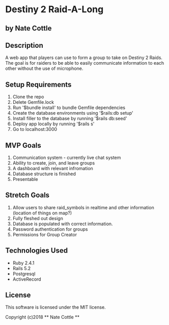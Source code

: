 # Destiny 2 Raid-A-Long

## by Nate Cottle

## Description

A web app that players can use to form a group to take on Destiny 2 Raids. The goal is for raiders to be able to easily communicate information to each other without the use of microphone.

## Setup Requirements

1. Clone the repo
1. Delete Gemfile.lock
1. Run '$bundle install' to bundle Gemfile dependencies
1. Create the database environments using '$rails:db setup'
1. Install filler to the database by running '$rails db:seed'
1. Deploy app locally by running '$rails s'
1. Go to localhost:3000

## MVP Goals

1. Communication system - currently live chat system
1. Ability to create, join, and leave groups
1. A dashboard with relevant infromation
1. Database structure is finished
1. Presentable


## Stretch Goals

1. Allow users to share raid_symbols in realtime and other information (location of things on map?)
1. Fully fleshed out design
1. Database is populated with correct information.
1. Password authentication for groups
1. Permissions for Group Creator

## Technologies Used

* Ruby 2.4.1
* Rails 5.2
* Postgresql
* ActiveRecord

## License

This software is licensed under the MIT license.

Copyright (c)2018 **  Nate Cottle **